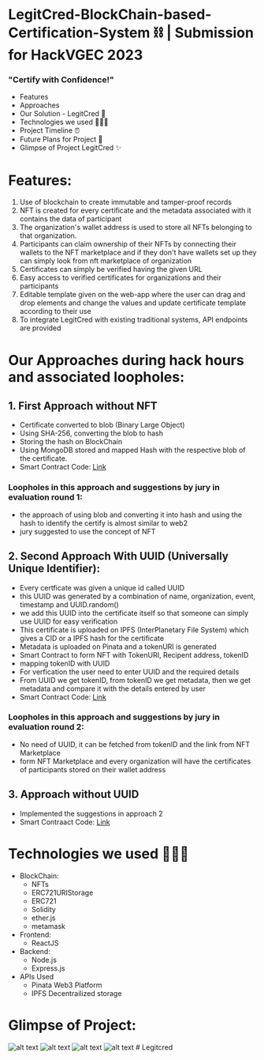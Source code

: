 # LegitCred-BlockChain-based-Certification-System ⛓️ | Submission for HackVGEC 2023
### "Certify with Confidence!"

* Features
* Approaches 
* Our Solution - LegitCred 🚀
* Technologies we used 👩🏻‍💻
* Project Timeline ⏰
* Future Plans for Project 📝
* Glimpse of Project LegitCred ✨

# Features:
1. Use of blockchain to create immutable and tamper-proof records
2. NFT is created for every certificate and the metadata associated with it contains the data of participant
3. The organization's wallet address is used to store all NFTs belonging to that organization.
4. Participants can claim ownership of their NFTs by connecting their wallets to the NFT marketplace and if they don't have wallets set up they can simply look from nft marketplace of organization
5. Certificates can simply be verified having the given URL
5. Easy access to verified certificates for organizations and their participants
6. Editable template given on the web-app where the user can drag and drop elements and change the values and update certificate template according to their use
7. To integrate LegitCred with existing traditional systems, API endpoints are provided


# Our Approaches during hack hours and associated loopholes:
## 1. First Approach without NFT 
* Certificate converted to blob (Binary Large Object)
* Using SHA-256, converting the blob to hash
* Storing the hash on BlockChain
* Using MongoDB stored and mapped Hash with the respective blob of the certificate.
* Smart Contract Code: [Link](https://github.com/Drishty06/LegitCred-BlockChain-based-Certification-System/blob/main/src/SmartContract/Certificate1.sol)

### Loopholes in this approach and suggestions by jury in evaluation round 1:
* the approach of using blob and converting it into hash and using the hash to identify the certify is almost similar to web2
* jury suggested to use the concept of NFT

## 2. Second Approach With UUID (Universally Unique Identifier):
* Every certficate was given a unique id called UUID
* this UUID was generated by a combination of name, organization, event, timestamp and UUID.random()
* we add this UUID into the certificate itself so that someone can simply use UUID for easy verification
* This certificate is uploaded on IPFS (InterPlanetary File System) which gives a CID or a IPFS hash for the certificate
* Metadata is uploaded on Pinata and a tokenURI is generated 
* Smart Contract to form NFT with TokenURI, Recipent address, tokenID
* mapping tokenID with UUID
* For verfication the user need to enter UUID and the required details
* From UUID we get tokenID, from tokenID we get metadata, then we get metadata and compare it with the details entered by user
* Smart Contract Code: [Link](https://github.com/Drishty06/LegitCred-BlockChain-based-Certification-System/blob/main/src/SmartContract/certificate_with_uuid.sol)

### Loopholes in this approach and suggestions by jury in evaluation round 2:
* No need of UUID, it can be fetched from tokenID and the link from NFT Marketplace 
* form NFT Marketplace and every organization will have the certificates of participants stored on their wallet address 

## 3. Approach without UUID
* Implemented the suggestions in approach 2
* Smart Contraact Code: [Link](https://github.com/Drishty06/LegitCred-BlockChain-based-Certification-System/blob/main/src/SmartContract/Certificate1.sol)


# Technologies we used 👩🏻‍💻
* BlockChain:
  * NFTs
  * ERC721URIStorage
  * ERC721
  * Solidity
  * ether.js
  * metamask
* Frontend:
  * ReactJS
* Backend:
  * Node.js
  * Express.js
* APIs Used
  * Pinata Web3 Platform
  * IPFS Decentrailized storage  


# Glimpse of Project:
![alt text](https://github.com/Drishty06/LegitCred-BlockChain-based-Certification-System/blob/main/images/image4.png)
![alt text](https://github.com/Drishty06/LegitCred-BlockChain-based-Certification-System/blob/main/images/image3.png)
![alt text](https://github.com/Drishty06/LegitCred-BlockChain-based-Certification-System/blob/main/images/image2.png)
![alt text](https://github.com/Drishty06/LegitCred-BlockChain-based-Certification-System/blob/main/images/image1.png)
#   L e g i t c r e d  
 